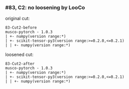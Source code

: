 ### #83, C2: no loosening by LooCo
original cut:


```
83-Cut2-before
musco-pytorch - 1.0.3
| +- numpy(version range:*)
| +- scikit-tensor-py3(version range:>=0.2.0,<=0.2.1)
| | +- numpy(version range:*)
```





loosened cut:
```
83-Cut2-after
musco-pytorch - 1.0.3
| +- numpy(version range:*)
| +- scikit-tensor-py3(version range:>=0.2.0,<=0.2.1)
| | +- numpy(version range:*)
```




